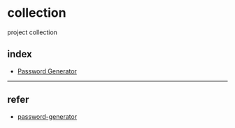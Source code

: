 # collection

project collection

## index

- [Password Generator](https://z54.github.io/collection/password-generator/index.html)

---

## refer

- [password-generator](https://github.com/bradtraversy/50projects50days/password-generator/index.html)

